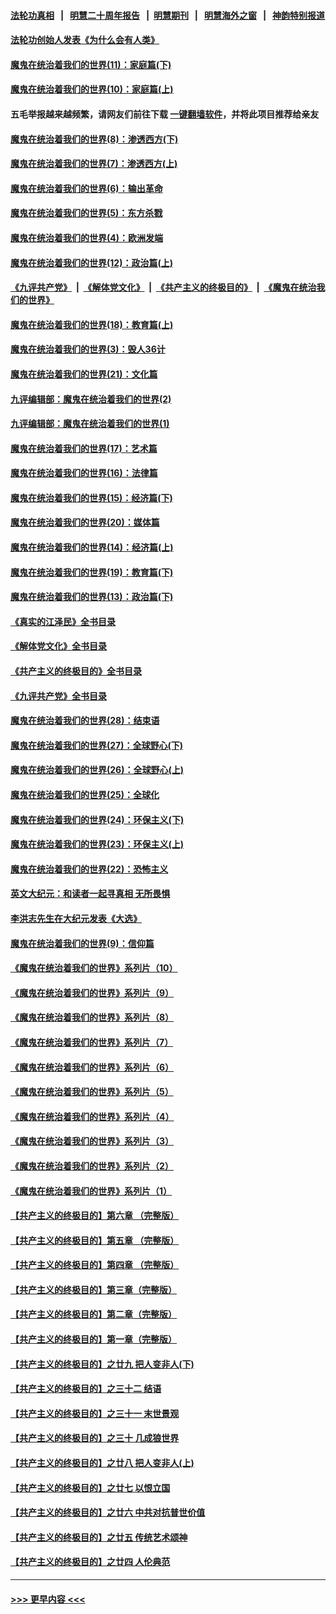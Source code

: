 #### [法轮功真相](https://github.com/gfw-breaker/truth/blob/master/README.md?t=0) &nbsp;&nbsp;|&nbsp;&nbsp; [明慧二十周年报告](https://github.com/gfw-breaker/mh-reports/blob/master/README.md?t=0) &nbsp;&nbsp;|&nbsp;&nbsp;[明慧期刊](https://github.com/gfw-breaker/mh-qikan) &nbsp;&nbsp;|&nbsp;&nbsp; [明慧海外之窗](https://github.com/gfw-breaker/mh-news/blob/master/README.md?t=0) &nbsp;&nbsp;|&nbsp;&nbsp; [神韵特别报道](https://github.com/gfw-breaker/mh-news/blob/master/shenyun.md?t=0)
#### [法轮功创始人发表《为什么会有人类》](../pages/nsc422/n13912117.md?t=02012143) 
#### [魔鬼在统治着我们的世界(11)：家庭篇(下)](../pages/nsc422/n10440961.md?t=02012143) 
#### [魔鬼在统治着我们的世界(10)：家庭篇(上)](../pages/nsc422/n10435448.md?t=02012143) 
#### 五毛举报越来越频繁，请网友们前往下载 [一键翻墙软件](https://github.com/gfw-breaker/ssr-accounts)，并将此项目推荐给亲友
#### [魔鬼在统治着我们的世界(8)：渗透西方(下)](../pages/nsc422/n10429603.md?t=02012143) 
#### [魔鬼在统治着我们的世界(7)：渗透西方(上)](../pages/nsc422/n10426013.md?t=02012143) 
#### [魔鬼在统治着我们的世界(6)：输出革命](../pages/nsc422/n10421536.md?t=02012143) 
#### [魔鬼在统治着我们的世界(5)：东方杀戮](../pages/nsc422/n10417707.md?t=02012143) 
#### [魔鬼在统治着我们的世界(4)：欧洲发端](../pages/nsc422/n10414890.md?t=02012143) 
#### [魔鬼在统治着我们的世界(12)：政治篇(上)](../pages/nsc422/n10444576.md?t=02012143) 
#### [《九评共产党》](https://github.com/begood0513/9ping.md/blob/master/README.md) &nbsp;|&nbsp; [《解体党文化》](../../../../jtdwh.md/blob/master/README.md)  &nbsp;|&nbsp; [《共产主义的终极目的》](../../../../gczydzjmd.md/blob/master/README.md) &nbsp;|&nbsp; [《魔鬼在统治我们的世界》](../../../../mgztzwmdsj.md/blob/master/README.md) 
#### [魔鬼在统治着我们的世界(18)：教育篇(上)](../pages/nsc422/n10526970.md?t=02012143) 
#### [魔鬼在统治着我们的世界(3)：毁人36计](../pages/nsc422/n10411583.md?t=02012143) 
#### [魔鬼在统治着我们的世界(21)：文化篇](../pages/nsc422/n10597706.md?t=02012143) 
#### [九评编辑部：魔鬼在统治着我们的世界(2)](../pages/nsc422/n10410036.md?t=02012143) 
#### [九评编辑部：魔鬼在统治着我们的世界(1)](../pages/nsc422/n10406825.md?t=02012143) 
#### [魔鬼在统治着我们的世界(17)：艺术篇](../pages/nsc422/n10499093.md?t=02012143) 
#### [魔鬼在统治着我们的世界(16)：法律篇](../pages/nsc422/n10485969.md?t=02012143) 
#### [魔鬼在统治着我们的世界(15)：经济篇(下)](../pages/nsc422/n10469975.md?t=02012143) 
#### [魔鬼在统治着我们的世界(20)：媒体篇](../pages/nsc422/n10586579.md?t=02012143) 
#### [魔鬼在统治着我们的世界(14)：经济篇(上)](../pages/nsc422/n10457370.md?t=02012143) 
#### [魔鬼在统治着我们的世界(19)：教育篇(下)](../pages/nsc422/n10564808.md?t=02012143) 
#### [魔鬼在统治着我们的世界(13)：政治篇(下)](../pages/nsc422/n10448270.md?t=02012143) 
#### [《真实的江泽民》全书目录](../pages/nsc422/n13721399.md?t=02012143) 
#### [《解体党文化》全书目录](../pages/nsc422/n13721157.md?t=02012143) 
#### [《共产主义的终极目的》全书目录](../pages/nsc422/n13721048.md?t=02012143) 
#### [《九评共产党》全书目录](../pages/nsc422/n13708085.md?t=02012143) 
#### [魔鬼在统治着我们的世界(28)：结束语](../pages/nsc422/n10936246.md?t=02012143) 
#### [魔鬼在统治着我们的世界(27)：全球野心(下)](../pages/nsc422/n10928319.md?t=02012143) 
#### [魔鬼在统治着我们的世界(26)：全球野心(上)](../pages/nsc422/n10900318.md?t=02012143) 
#### [魔鬼在统治着我们的世界(25)：全球化](../pages/nsc422/n10788205.md?t=02012143) 
#### [魔鬼在统治着我们的世界(24)：环保主义(下)](../pages/nsc422/n10695307.md?t=02012143) 
#### [魔鬼在统治着我们的世界(23)：环保主义(上)](../pages/nsc422/n10688613.md?t=02012143) 
#### [魔鬼在统治着我们的世界(22)：恐怖主义](../pages/nsc422/n10614727.md?t=02012143) 
#### [英文大纪元：和读者一起寻真相 无所畏惧](../pages/nsc422/n12542027.md?t=02012143) 
#### [李洪志先生在大纪元发表《大选》](../pages/nsc422/n12534746.md?t=02012143) 
#### [魔鬼在统治着我们的世界(9)：信仰篇](../pages/nsc422/n10432159.md?t=02012143) 
#### [《魔鬼在统治着我们的世界》系列片（10）](../pages/nsc422/n12292670.md?t=02012143) 
#### [《魔鬼在统治着我们的世界》系列片（9）](../pages/nsc422/n12290859.md?t=02012143) 
#### [《魔鬼在统治着我们的世界》系列片（8）](../pages/nsc422/n12287445.md?t=02012143) 
#### [《魔鬼在统治着我们的世界》系列片（7）](../pages/nsc422/n12283425.md?t=02012143) 
#### [《魔鬼在统治着我们的世界》系列片（6）](../pages/nsc422/n12282314.md?t=02012143) 
#### [《魔鬼在统治着我们的世界》系列片（5）](../pages/nsc422/n12281419.md?t=02012143) 
#### [《魔鬼在统治着我们的世界》系列片（4）](../pages/nsc422/n12274024.md?t=02012143) 
#### [《魔鬼在统治着我们的世界》系列片（3）](../pages/nsc422/n12271322.md?t=02012143) 
#### [《魔鬼在统治着我们的世界》系列片（2）](../pages/nsc422/n12269049.md?t=02012143) 
#### [《魔鬼在统治着我们的世界》系列片（1）](../pages/nsc422/n12267575.md?t=02012143) 
#### [【共产主义的终极目的】第六章 （完整版）](../pages/nsc422/n11428913.md?t=02012143) 
#### [【共产主义的终极目的】第五章 （完整版）](../pages/nsc422/n11428912.md?t=02012143) 
#### [【共产主义的终极目的】第四章 （完整版）](../pages/nsc422/n11428907.md?t=02012143) 
#### [【共产主义的终极目的】第三章（完整版）](../pages/nsc422/n11428848.md?t=02012143) 
#### [【共产主义的终极目的】第二章（完整版）](../pages/nsc422/n11428831.md?t=02012143) 
#### [【共产主义的终极目的】第一章（完整版）](../pages/nsc422/n11417651.md?t=02012143) 
#### [【共产主义的终极目的】之廿九 把人变非人(下)](../pages/nsc422/n11344140.md?t=02012143) 
#### [【共产主义的终极目的】之三十二 结语](../pages/nsc422/n11360535.md?t=02012143) 
#### [【共产主义的终极目的】之三十一 末世景观](../pages/nsc422/n11351129.md?t=02012143) 
#### [【共产主义的终极目的】之三十 几成狼世界](../pages/nsc422/n11348280.md?t=02012143) 
#### [【共产主义的终极目的】之廿八 把人变非人(上)](../pages/nsc422/n11340492.md?t=02012143) 
#### [【共产主义的终极目的】之廿七 以恨立国](../pages/nsc422/n11336944.md?t=02012143) 
#### [【共产主义的终极目的】之廿六 中共对抗普世价值](../pages/nsc422/n11324785.md?t=02012143) 
#### [【共产主义的终极目的】之廿五 传统艺术颂神](../pages/nsc422/n11296396.md?t=02012143) 
#### [【共产主义的终极目的】之廿四 人伦典范](../pages/nsc422/n11296397.md?t=02012143) 

----
#### [ >>> 更早内容 <<< ](../indexes/nsc422-earlier.md)
